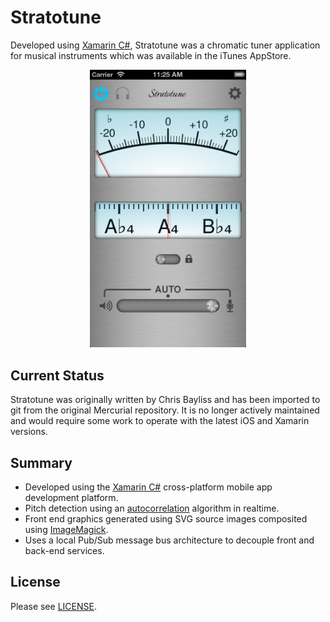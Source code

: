 # Stratotune

Developed using [Xamarin C#](https://dotnet.microsoft.com/en-us/apps/xamarin), Stratotune was a chromatic tuner application for musical instruments which was available in the iTunes AppStore.

<p align="center">
    <img src="data/bit.projects.iphone.chromatic-tuner.images/screen-shot-front-568h@2x.png" width="250"/>
</p>

## Current Status

Stratotune was originally written by Chris Bayliss and has been imported to git from the original Mercurial repository. It is no longer actively maintained and would require some work to operate with the latest iOS and Xamarin versions.

## Summary

- Developed using the [Xamarin C#](https://dotnet.microsoft.com/en-us/apps/xamarin) cross-platform mobile app development platform.
- Pitch detection using an [autocorrelation](https://en.wikipedia.org/wiki/Autocorrelation) algorithm in realtime.
- Front end graphics generated using SVG source images composited using [ImageMagick](https://imagemagick.org/index.php).
- Uses a local Pub/Sub message bus architecture to decouple front and back-end services.

## License

Please see [LICENSE](./LICENSE).